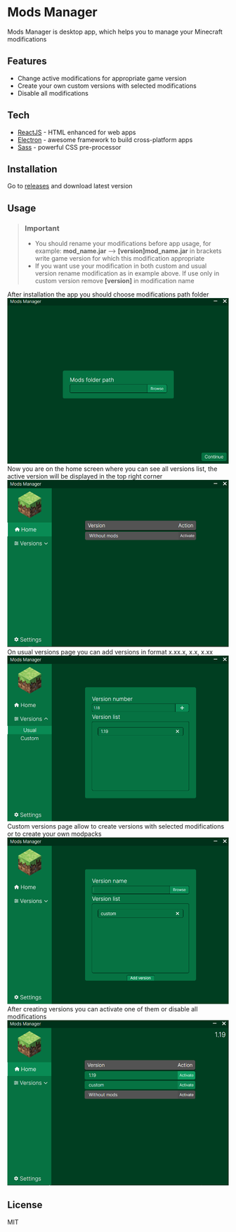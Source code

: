 # Mods Manager

Mods Manager is desktop app, which helps you to manage your Minecraft modifications

## Features

- Change active modifications for appropriate game version 
- Create your own custom versions with selected modifications
- Disable all modifications

## Tech

- [ReactJS] - HTML enhanced for web apps
- [Electron] - awesome framework to build cross-platform apps
- [Sass] - powerful CSS pre-processor

## Installation
Go to [releases] and download latest version

## Usage
> ### Important
> - You should rename your modifications before app usage, 
> for example: **mod_name.jar** —> **[version]mod_name.jar**
> in brackets write game version for which this modification appropriate
> - If you want use your modification in both custom and usual version rename
> modification as in example above. If use only in custom version remove
> **[version]** in modification name

After installation the app you should choose modifications path folder
![](screens/mods_path.png)
Now you are on the home screen where you can see all versions list, the active version
will be displayed in the top right corner 
![](screens/home.png)
On usual versions page you can add versions in format x.xx.x, x.x, x.xx
![](screens/usual_versions.png)
Custom versions page allow to create versions with selected modifications or to create
your own modpacks
![](screens/custom_versions.png)
After creating versions you can activate one of them or disable all modifications
![](screens/home_active.png)
## License

MIT

   [ReactJS]: <https://react.dev/>
   [Electron]: <https://www.electronjs.org/>
   [Sass]: <https://sass-lang.com/>
   [releases]: <https://github.com/Vasya564/mods-manager/releases>